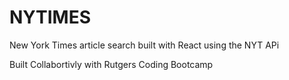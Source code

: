 # NYTIMES

New York Times article search built with React using the NYT APi

Built Collabortivly with Rutgers Coding Bootcamp
